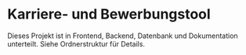 # Karriere- und Bewerbungstool

Dieses Projekt ist in Frontend, Backend, Datenbank und Dokumentation unterteilt. Siehe Ordnerstruktur für Details. 